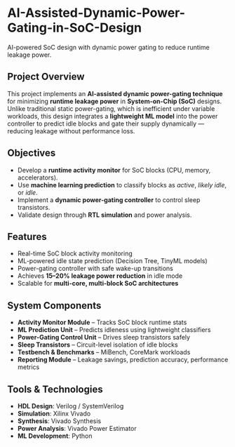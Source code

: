 # AI-Assisted-Dynamic-Power-Gating-in-SoC-Design
AI-powered SoC design with dynamic power gating to reduce runtime leakage power.

## Project Overview
This project implements an **AI-assisted dynamic power-gating technique** for minimizing **runtime leakage power** in **System-on-Chip (SoC)** designs.  
Unlike traditional static power-gating, which is inefficient under variable workloads, this design integrates a **lightweight ML model** into the power controller to predict idle blocks and gate their supply dynamically — reducing leakage without performance loss.

##  Objectives
- Develop a **runtime activity monitor** for SoC blocks (CPU, memory, accelerators).  
- Use **machine learning prediction** to classify blocks as *active*, *likely idle*, or *idle*.  
- Implement a **dynamic power-gating controller** to control sleep transistors.  
- Validate design through **RTL simulation** and power analysis.  


##  Features
- Real-time SoC block activity monitoring  
- ML-powered idle state prediction (Decision Tree, TinyML models)  
- Power-gating controller with safe wake-up transitions  
- Achieves **15–20% leakage power reduction** in idle mode  
- Scalable for **multi-core, multi-block SoC architectures**  


##  System Components
- **Activity Monitor Module** – Tracks SoC block runtime stats  
- **ML Prediction Unit** – Predicts idleness using lightweight classifiers  
- **Power-Gating Control Unit** – Drives sleep transistors safely  
- **Sleep Transistors** – Circuit-level isolation of idle blocks  
- **Testbench & Benchmarks** – MiBench, CoreMark workloads  
- **Reporting Module** – Leakage savings, prediction accuracy, performance metrics  


##  Tools & Technologies
- **HDL Design**: Verilog / SystemVerilog  
- **Simulation**: Xilinx Vivado  
- **Synthesis**: Vivado Synthesis  
- **Power Analysis**: Vivado Power Estimator   
- **ML Development**: Python   

